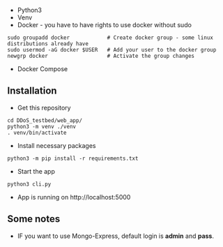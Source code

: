 - Python3 
- Venv
- Docker - you have to have rights to use docker without sudo <!--  https://docs.docker.com/engine/install/linux-postinstall -->
```
sudo groupadd docker            # Create docker group - some linux distributions already have
sudo usermod -aG docker $USER   # Add your user to the docker group 
newgrp docker                   # Activate the group changes
```
- Docker Compose


## Installation
- Get this repository
```
cd DDoS_testbed/web_app/
python3 -m venv ./venv
. venv/bin/activate
```
- Install necessary packages
```
python3 -m pip install -r requirements.txt
```
- Start the app
```
python3 cli.py
```
- App is running on http://localhost:5000 

## Some notes

- IF you want to use Mongo-Express, default login is **admin** and **pass**.
